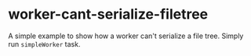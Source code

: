 worker-cant-serialize-filetree
==============================

A simple example to show how a worker can't serialize a file tree. Simply run `simpleWorker` task.
